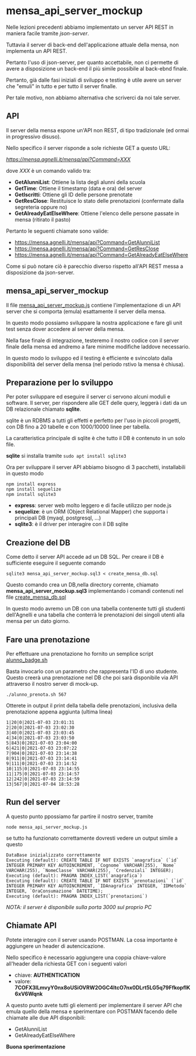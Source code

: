 # mensa_api_server_mockup

Nelle lezioni precedenti abbiamo implementato un server API REST in maniera facile tramite *json-server*.

Tuttavia il server di back-end dell'applicazione attuale della mensa, non implementa un API REST.

Pertanto l'uso di json-server, per quanto accettabile, non ci permette di avere a disposizione un back-end il più simile possibile al back-ebnd finale.

Pertanto, già dalle fasi iniziali di sviluppo e testing è  utile avere un server che "emuli" in tutto e per tutto il server finalle.

Per tale motivo, non abbiamo alternativa che scriverci da noi tale server.

## API

Il server della mensa espone un'API non REST, di tipo tradizionale (ed ormai in progressivo disuso).

Nello specifico il server risponde a sole richieste GET a questo URL:

*https://mensa.agnelli.it/mensa/api?Command=XXX*

dove *XXX* è un comando valido tra:

- **GetAlunniList**: Ottiene la lista degli alunni della scuola
- **GetTime**: Ottiene il timestamp (data e ora) del server
- **GetIscritti**: Ottiene gli ID delle persone prenotate
- **GetResClose**: Restituisce lo stato delle prenotazioni (confermate dalla segreteria oppure no)
- **GetAlreadyEatElseWhere**: Ottiene l'elenco delle persone passate in mensa (ritirato il pasto)

Pertanto le seguenti chiamate sono valide:
- https://mensa.agnelli.it/mensa/api?Command=GetAlunniList
- https://mensa.agnelli.it/mensa/api?Command=GetResClose
- https://mensa.agnelli.it/mensa/api?Command=GetAlreadyEatElseWhere


Come si può notare ciò è parecchio diverso rispetto all'API REST messa a disposizione da json-server.

## mensa_api_server_mockup

Il file [mensa_api_server_mockup.js](https://github.com/mancusoa74/canteena/blob/main/mensa_api_server_mockup.js) contiene l'implementazione di un API server che si comporta (emula) esattamente il server della mensa.

In questo modo possiamo sviluppare la nostra applicazione e fare gli unit test senza dover accedere al server della mensa.

Nella fase finale di integrazione, testeremo il nostro codice con il server finale della mensa ed andremo a fare minime modifiche laddove necessario.

In questo modo lo sviluppo ed il testing è efficiente e svincolato dalla disponibilità del server della mensa (nel periodo rstivo la mensa è chiusa).

## Preparazione per lo sviluppo

Per poter sviluppare ed eseguire il server ci servono alcuni moduli e software.
Il server, per rispondere alle GET delle query, leggerà i dati da un DB relazionale chiamato **sqlite**.

sqlite è un RDBMS a tutti gli effetti e perfetto per l'uso in piccoli progetti, con DB fino a 20 tabelle e con 1000/10000 linee per tabella.

La caratteristica principale di sqlite è che tutto il DB è contenuto in un solo file.

**sqlite** si installa tramite `sudo apt install sqlite3`

Ora per sviluppare il server API abbiamo bisogno di 3 pacchetti, installabili in questo modo

```
npm install express
npm install sequelize
npm install sqlite3
```
- **express**: server web molto leggero e di facile utilizzo per node.js
- **sequelize**: è un ORM (Object Relational Mapper) che supporta i principali DB (myaql, postgresql, ...)
- **sqlite3**: è il driver per interagire con il DB sqlite


## Creazione del DB

Come detto il server API accede ad un DB SQL.
Per creare il DB è sufficiente eseguire il seguente comando

```
sqlite3 mensa_api_server_mockup.sql3 < create_mensa_db.sql
```

Questo comando crea un DB,nella directory corrente, chiamato **mensa_api_server_mockup.sql3** implementando i comandi contenuti nel file [create_mensa_db.sql](https://github.com/mancusoa74/canteena/blob/main/create_mensa_db.sql)


In questo modo avremo un DB con una tabella contenente tutti gli studenti dell'Agnelli e una tabella che conterrà le prenotazioni dei singoli utenti alla mensa per un dato giorno.

## Fare una prenotazione

Per effettuare una prenotazione ho fornito un semplice script [alunno_badge.sh](https://github.com/mancusoa74/canteena/blob/main/alunno_badge.sh)

Basta invocarlo con un parametro che rappresenta l'ID di uno studente. Questo creerà una prenotazione nel DB che poi sarà disponibile via API attraverso il nostro server di mock-up.

```
./alunno_prenota.sh 567
```
Otterete in output il print della tabella delle prenotazioni, inclusiva della prenotazione appena aggiunta (ultima linea)
```
1|20|0|2021-07-03 23:01:31
2|20|0|2021-07-03 23:02:30
3|40|0|2021-07-03 23:03:45
4|34|0|2021-07-03 23:03:50
5|843|0|2021-07-03 23:04:00
6|421|0|2021-07-03 23:07:22
7|904|0|2021-07-03 23:14:38
8|911|0|2021-07-03 23:14:41
9|111|0|2021-07-03 23:14:52
10|115|0|2021-07-03 23:14:55
11|175|0|2021-07-03 23:14:57
12|242|0|2021-07-03 23:14:59
13|567|0|2021-07-04 18:53:28

```

## Run del server

A questo punto ppossiamo far partire il nostro server, tramite

```
node mensa_api_server_mockup.js 
```

se tutto ha funzionato correttamente dovresti vedere un output simile a questo

```
DataBase inizializzato correttamente
Executing (default): CREATE TABLE IF NOT EXISTS `anagrafica` (`id` INTEGER PRIMARY KEY AUTOINCREMENT, `Cognome` VARCHAR(255), `Nome` VARCHAR(255), `NomeClasse` VARCHAR(255), `Credenziali` INTEGER);
Executing (default): PRAGMA INDEX_LIST(`anagrafica`)
Executing (default): CREATE TABLE IF NOT EXISTS `prenotazioni` (`id` INTEGER PRIMARY KEY AUTOINCREMENT, `IDAnagrafica` INTEGER, `IDMetodo` INTEGER, `OraConsumazione` DATETIME);
Executing (default): PRAGMA INDEX_LIST(`prenotazioni`)

```

*NOTA: il server è disponibile sulla porta 3000 sul proprio PC*

## Chiamate API

Potete interagire con il server usando POSTMAN.
La cosa importante è aggiungere un header di autencicazione.

Nello specifico è necessario aggiungere una coppia chiave-valore all'header della richiesta GET con i seguenti valori

- chiave: **AUTHENTICATION**
- valore: **7COFX3lLmvyY0nx8oUSiOVRW2OGC4ltcO7nx0DLrt5LG5q79FfkopflK6xV6Wqnk**


A questo punto avete tutti gli elementi per implementare il server API che emula quello della mensa e sperimentare con POSTMAN facendo delle chiamate alle due API disponibili:

- GetAlunniList
- GetAlreadyEatElseWhere


**Buona sperimentazione**

